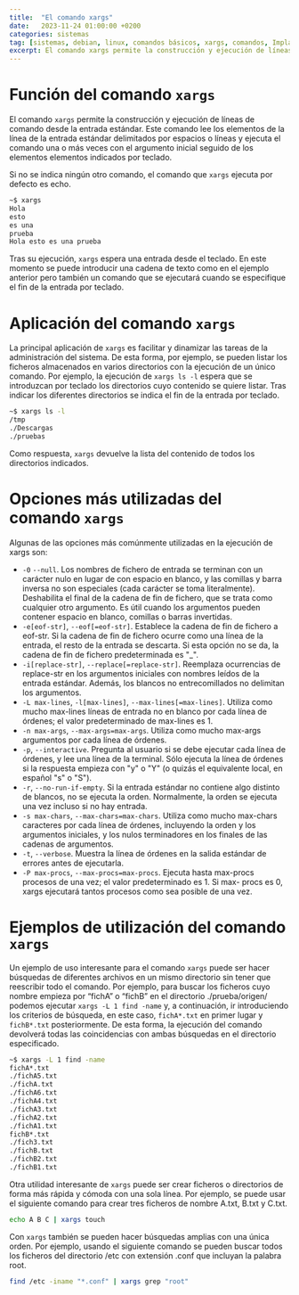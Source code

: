 ```yaml
---
title:  "El comando xargs"
date:   2023-11-24 01:00:00 +0200
categories: sistemas
tag: [sistemas, debian, linux, comandos básicos, xargs, comandos, Implantación de Sistemas Operativos]
excerpt: El comando xargs permite la construcción y ejecución de líneas de comando desde la entrada estándar. Este comando lee los elementos de la línea de la entrada estándar delimitados por espacios o líneas y ejecuta el comando una o más veces con el argumento inicial seguido de los elementos elementos indicados por teclado.
---
```


# Función del comando `xargs`

El comando `xargs` permite la construcción y ejecución de líneas de comando desde la entrada estándar. Este comando lee los elementos de la línea de la entrada estándar delimitados por espacios o líneas y ejecuta el comando una o más veces con el argumento inicial seguido de los elementos elementos indicados por teclado.

Si no se indica ningún otro comando, el comando que `xargs` ejecuta por defecto es echo.

```bash
~$ xargs
Hola
esto
es una
prueba
Hola esto es una prueba
```

Tras su ejecución, `xargs` espera una entrada desde el teclado. En este momento se puede introducir una cadena de texto como en el ejemplo anterior pero también un comando que se ejecutará cuando se especifique el fin de la entrada por teclado.

# Aplicación del comando `xargs`

La principal aplicación de `xargs` es facilitar y dinamizar las tareas de la administración del sistema. De esta forma, por ejemplo, se pueden listar los ficheros almacenados en varios directorios con la ejecución de un único comando. Por ejemplo, la ejecución de `xargs ls -l` espera que se introduzcan por teclado los directorios cuyo contenido se quiere listar. Tras indicar los diferentes directorios se indica el fin de la entrada por teclado.

```bash
~$ xargs ls -l
/tmp
./Descargas
./pruebas
```

Como respuesta, `xargs` devuelve la lista del contenido de todos los directorios indicados.

# Opciones más utilizadas del comando `xargs`

Algunas de las opciones más comúnmente utilizadas en la ejecución de xargs son:

- `-0` `--null`. Los nombres de fichero de entrada se terminan con un carácter nulo en lugar de  con espacio  en blanco, y las comillas y barra inversa no son especiales (cada carácter se toma literalmente). Deshabilita el final de la cadena de fin de fichero, que  se trata  como cualquier otro argumento. Es útil cuando los argumentos pueden contener espacio en blanco, comillas o barras invertidas.
- `-e[eof-str]`, `--eof[=eof-str]`. Establece  la  cadena  de fin de fichero a eof-str.  Si la cadena de fin de fichero ocurre como una línea de la entrada, el resto de la entrada  se  descarta. Si esta opción no se da, la cadena de fin de fichero predeterminada es "_".
- `-i[replace-str]`, `--replace[=replace-str]`. Reemplaza ocurrencias de replace-str en los argumentos iniciales con nombres leídos de  la  entrada  estándar.  Además, los blancos no entrecomillados no delimitan los argumentos.
- `-L max-lines`, `-l[max-lines]`, `--max-lines[=max-lines]`. Utiliza  como  mucho  max-lines  líneas  de  entrada no en blanco por cada línea de órdenes; el valor predeterminado de max-lines es 1.
- `-n max-args`, `--max-args=max-args`. Utiliza  como  mucho  max-args  argumentos  por  cada línea de órdenes.
- `-p`, `--interactive`. Pregunta  al  usuario si se debe ejecutar cada línea de órdenes, y lee una línea de la terminal. Sólo ejecuta la línea de órdenes si la respuesta empieza con "y" o "Y" (o quizás el equivalente local, en español "s" o "S").
- `-r`, `--no-run-if-empty`. Si  la  entrada  estándar  no  contiene  algo distinto de blancos, no se ejecuta la orden. Normalmente, la orden se ejecuta una vez incluso si no hay entrada.
- `-s max-chars`, `--max-chars=max-chars`. Utiliza como mucho max-chars caracteres por cada línea de  órdenes,  incluyendo  la orden  y  los  argumentos iniciales, y los nulos terminadores en los finales de las cadenas de argumentos.
- `-t`, `--verbose`. Muestra la línea de órdenes en la salida estándar de errores antes de ejecutarla.
- `-P max-procs`, `--max-procs=max-procs`. Ejecuta hasta  max-procs procesos de una vez; el valor predeterminado es 1. Si max- procs es 0, xargs ejecutará tantos procesos como sea posible de  una  vez.

# Ejemplos de utilización del comando `xargs`

Un ejemplo de uso interesante para el comando `xargs` puede ser hacer búsquedas de diferentes archivos en un mismo directorio sin tener que reescribir todo el comando. Por ejemplo, para buscar los ficheros cuyo nombre empieza por “fichA” o “fichB” en el directorio ./prueba/origen/ podemos ejecutar `xargs -L 1 find -name` y, a continuación, ir introduciendo los criterios de búsqueda, en este caso, `fichA*.txt` en primer lugar y `fichB*.txt` posteriormente. De esta forma, la ejecución del comando devolverá todas las coincidencias con ambas búsquedas en el directorio especificado.

```bash
~$ xargs -L 1 find -name
fichA*.txt
./fichA5.txt
./fichA.txt
./fichA6.txt
./fichA4.txt
./fichA3.txt
./fichA2.txt
./fichA1.txt
fichB*.txt
./fich3.txt
./fichB.txt
./fichB2.txt
./fichB1.txt
```

Otra utilidad interesante de `xargs` puede ser crear ficheros o directorios de forma más rápida y cómoda con una sola línea. Por ejemplo, se puede usar el siguiente comando para crear tres ficheros de nombre A.txt, B.txt y C.txt.

```bash
echo A B C | xargs touch
```

Con `xargs` también se pueden hacer búsquedas amplias con una única orden. Por ejemplo, usando el siguiente comando se pueden buscar todos los ficheros del directorio /etc con extensión .conf que incluyan la palabra root.

```bash
find /etc -iname "*.conf" | xargs grep "root"
```